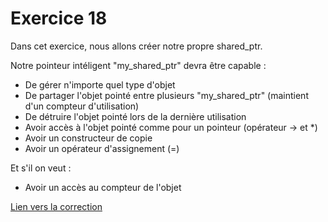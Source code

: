 # Exercice 18

Dans cet exercice, nous allons créer notre propre shared_ptr.

Notre pointeur intéligent "my_shared_ptr" devra être capable :
* De gérer n'importe quel type d'objet
* De partager l'objet pointé entre plusieurs "my_shared_ptr" (maintient d'un compteur d'utilisation)
* De détruire l'objet pointé lors de la dernière utilisation
* Avoir accès à l'objet pointé comme pour un pointeur (opérateur -> et *)
* Avoir un constructeur de copie
* Avoir un opérateur d'assignement (=)

Et s'il on veut :
* Avoir un accès au compteur de l'objet

[Lien vers la correction](https://repl.it/@alavenant/Exercice18#main.cpp)
